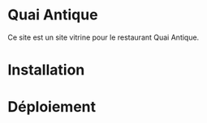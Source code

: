 # Quai Antique

Ce site est un site vitrine pour le restaurant Quai Antique.

# Installation

# Déploiement
